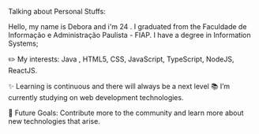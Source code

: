 Talking about Personal Stuffs:



Hello, my name is Debora and i'm 24 . I graduated from the Faculdade de Informação e Administração Paulista - FIAP.  I have a degree in Information Systems;

✏️ My interests: Java , HTML5, CSS, JavaScript, TypeScript, NodeJS, ReactJS.

✨ Learning is continuous and there will always be a next level
📚 I’m currently studying on web development technologies.

🚩 Future Goals: Contribute more to the community and learn more about new technologies that arise.
